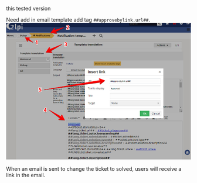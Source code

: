 this tested version

Need add in email template add tag ```##approvebylink.url##```.
![img.png](doc/img.png)


When an email is sent to change the ticket to solved, users will receive a link in the email. 